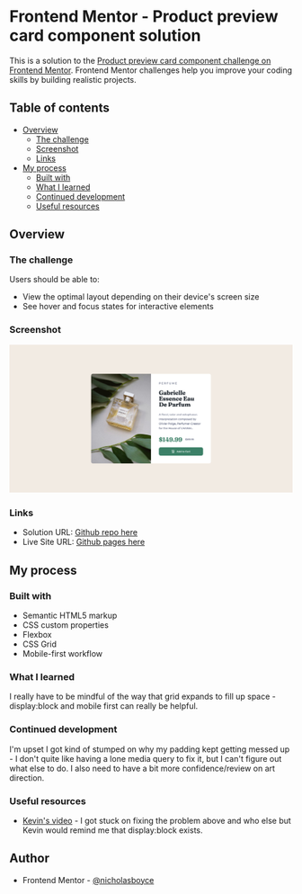 # Frontend Mentor - Product preview card component solution

This is a solution to the [Product preview card component challenge on Frontend Mentor](https://www.frontendmentor.io/challenges/product-preview-card-component-GO7UmttRfa). Frontend Mentor challenges help you improve your coding skills by building realistic projects. 

## Table of contents

- [Overview](#overview)
  - [The challenge](#the-challenge)
  - [Screenshot](#screenshot)
  - [Links](#links)
- [My process](#my-process)
  - [Built with](#built-with)
  - [What I learned](#what-i-learned)
  - [Continued development](#continued-development)
  - [Useful resources](#useful-resources)

## Overview

### The challenge

Users should be able to:

- View the optimal layout depending on their device's screen size
- See hover and focus states for interactive elements

### Screenshot

![](./screenshot.png)

### Links

- Solution URL: [Github repo here](https://github.com/nicholasboyce/product-preview-card)
- Live Site URL: [Github pages here](https://nicholasboyce.github.io/product-preview-card)

## My process

### Built with

- Semantic HTML5 markup
- CSS custom properties
- Flexbox
- CSS Grid
- Mobile-first workflow


### What I learned

I really have to be mindful of the way that grid expands to fill up space - display:block and mobile first can really be helpful. 

### Continued development

I'm upset I got kind of stumped on why my padding kept getting messed up - I don't quite like having a lone media query to fix it, but I can't figure out what else to do. I also need to have a bit more confidence/review on art direction.

### Useful resources

- [Kevin's video](https://youtu.be/B2WL6KkqhLQ?si=bDsFvQYyX5OKy-g6) - I got stuck on fixing the problem above and who else but Kevin would remind me that display:block exists.

## Author

- Frontend Mentor - [@nicholasboyce](https://www.frontendmentor.io/profile/nicholasboyce)


